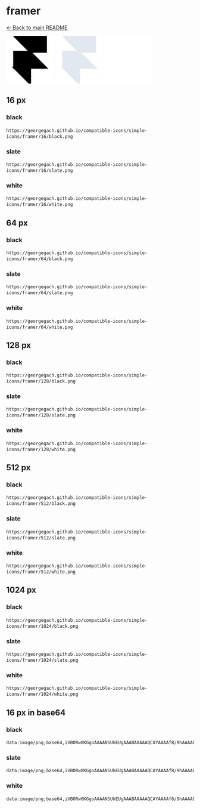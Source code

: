 # framer

[← Back to main README](../../README.md)


<img src="./128/black.png" width="128" alt="framer black icon" />
<img src="./128/slate.png" width="128" alt="framer slate icon" />
<img src="./128/white.png" width="128" alt="framer white icon" />

## 16 px

### black
```
https://georgegach.github.io/compatible-icons/simple-icons/framer/16/black.png
```

### slate
```
https://georgegach.github.io/compatible-icons/simple-icons/framer/16/slate.png
```

### white
```
https://georgegach.github.io/compatible-icons/simple-icons/framer/16/white.png
```

## 64 px

### black
```
https://georgegach.github.io/compatible-icons/simple-icons/framer/64/black.png
```

### slate
```
https://georgegach.github.io/compatible-icons/simple-icons/framer/64/slate.png
```

### white
```
https://georgegach.github.io/compatible-icons/simple-icons/framer/64/white.png
```

## 128 px

### black
```
https://georgegach.github.io/compatible-icons/simple-icons/framer/128/black.png
```

### slate
```
https://georgegach.github.io/compatible-icons/simple-icons/framer/128/slate.png
```

### white
```
https://georgegach.github.io/compatible-icons/simple-icons/framer/128/white.png
```

## 512 px

### black
```
https://georgegach.github.io/compatible-icons/simple-icons/framer/512/black.png
```

### slate
```
https://georgegach.github.io/compatible-icons/simple-icons/framer/512/slate.png
```

### white
```
https://georgegach.github.io/compatible-icons/simple-icons/framer/512/white.png
```

## 1024 px

### black
```
https://georgegach.github.io/compatible-icons/simple-icons/framer/1024/black.png
```

### slate
```
https://georgegach.github.io/compatible-icons/simple-icons/framer/1024/slate.png
```

### white
```
https://georgegach.github.io/compatible-icons/simple-icons/framer/1024/white.png
```

## 16 px in base64

### black
```
data:image/png;base64,iVBORw0KGgoAAAANSUhEUgAAABAAAAAQCAYAAAAf8/9hAAAABmJLR0QA/wD/AP+gvaeTAAAApklEQVQ4jaXRqwpCQRAG4I+jIPgMdh9D7DYx+H4+gyCabTabNg0GwSCCwVvxcjjunosOTFnYb/7Z5VNDnHAv0XOR6mP3D1AWyQXKIIVAEfIG6qkLM7QD0AUL3FJn0xDQRCsAnHFAD9e8yPNI3PsTmaD2KxBFkjwxUw10MA4lSbCMTN5k+ohRaHgLqwAwyIuVVrboYl1hra8YlZHQI1ZCYr/wQvZFwANPC1/7KuYgaQAAAABJRU5ErkJggg==
```

### slate
```
data:image/png;base64,iVBORw0KGgoAAAANSUhEUgAAABAAAAAQCAYAAAAf8/9hAAAABmJLR0QA/wD/AP+gvaeTAAABCElEQVQ4jZ3RvUoDQRQF4HPuBpQUcUEUfwZiIfgOaSS9tWDjC/hKaawsxNZGwdLKN7DLij9RolYWO3NsssnG3bAZLwzMzJ35mHuHmMTT6OvE+zAA2EZDCLjvbqU9ALBic3dj7SIEnoJ8bQLKYeXF3k56FbzOYhD7uxGLVIBYpFVMhi+ft6IOZilBASCRB+EhMYZpJuQ3FSAAbYqurJOAwB8zjN1m54ikX6qEOQRahdQfPo+vJSXRwCRWYHZYhywLLEQMACQZxU7tNSorjRHNetnb97kkAwAW57Lsw4VWcgdgv3xfwnF3O71c9KxpCc6tZ5b7PoDHiLLme/AfpNLEWKT2F2aI3puAX/kheHIYV6kwAAAAAElFTkSuQmCC
```

### white
```
data:image/png;base64,iVBORw0KGgoAAAANSUhEUgAAABAAAAAQCAYAAAAf8/9hAAAABmJLR0QA/wD/AP+gvaeTAAAAuElEQVQ4jZ3RMQ4BQRTG8f8MCVE4wfbuoBG9ThSO5xIaap0TUG4hIVFJFPgUNmvYmd2Z/ZJpZvJ+mfceFJG0lHRTXHb4Imku6dQaSEDCQCRSD0QgJdB1CrbAyGM9gD3wcu42FQAYAJkHuANXYGaMef4/2sZeoA9MgbWkThsAoAdMfEgsEEQsgCQLDAOFuXPOwBhYFTXfSMokHTwrW9R9q1SMMTmfYR0T2vqdQRukMsRUxLsFB7k0AW+UrQYKDrY7ogAAAABJRU5ErkJggg==
```

